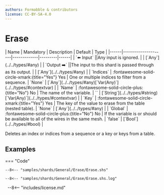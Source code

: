 ```yaml
---
authors: Formabble & contributors
license: CC-BY-SA-4.0
---
```



# Erase

<div class="sh-parameters" markdown="1">
| Name | Mandatory | Description | Default | Type |
|------|---------------------|-------------|---------|------|
| `⬅️ Input` ||Any input is ignored. | | [`Any`](../../types/#any) |
| `Output ➡️` ||The input to this shard is passed through as its output. | | [`Any`](../../types/#any) |
| `Indices` | :fontawesome-solid-circle-xmark:{title="Yes"} Yes  | One or multiple indices to filter from a sequence. | `None` | [`Any`](../../types/#any)[`Var(Any)`](../../types/#contextvar) |
| `Name` | :fontawesome-solid-circle-plus:{title="No"} No  | The name of the variable. | `` | [`String`](../../types/#string)[`Var(Any)`](../../types/#contextvar) |
| `Key` | :fontawesome-solid-circle-xmark:{title="Yes"} Yes  | The key of the value to erase from the table (nested table). | `None` | [`Any`](../../types/#any) |
| `Global` | :fontawesome-solid-circle-plus:{title="No"} No  | If the variable is or should be available to all of the wires in the same mesh. | `false` | [`Bool`](../../types/#bool) |

</div>

Deletes an index or indices from a sequence or a key or keys from a table.

## Examples

=== "Code"

  ```x86asm linenums="1"
  --8<-- "samples/shards/General/Erase/Erase.shs"
  ```

  ```
  --8<-- "samples/shards/General/Erase/Erase.shs.log"
  ```
&nbsp;
--8<-- "includes/license.md"

